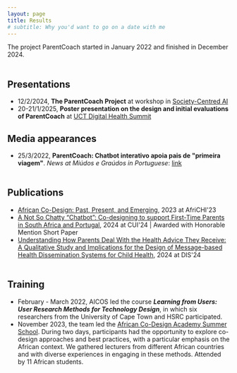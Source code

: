 ```yaml
---
layout: page
title: Results
# subtitle: Why you'd want to go on a date with me
---
```


The project ParentCoach started in January 2022 and finished in December 2024.<br/><br/>


## Presentations
* 12/2/2024, **The ParentCoach Project** at workshop in [Society-Centred AI](https://research.google/programs-and-events/society-centered-ai/)
* 20-21/1/2025, **Poster presentation on the design and initial evaluations of ParentCoach** at [UCT Digital Health Summit](https://health.uct.ac.za/events/digital-health-summit-2025)


## Media appearances

* 25/3/2022, **ParentCoach: Chatbot interativo apoia pais de "primeira viagem"**. _News at Miúdos e Graúdos in Portuguese_:  [link](https://miudosegraudos.pt/parentcoach-chatbot-interativo-apoia-pais-de-primeira-viagem/) <br/><br/>

<!--
## Deliverables

* <br/><br/> 
-->

## Publications

* [African Co-Design: Past, Present, and Emerging](https://dl.acm.org/doi/abs/10.1145/3628096.3629080), 2023 at AfriCHI'23 
* [A Not So Chatty “Chatbot”: Co-designing to support First-Time Parents in South Africa and Portugal](https://dl.acm.org/doi/abs/10.1145/3640794.3665571), 2024 at CUI'24 | Awarded with Honorable Mention Short Paper 
* [Understanding How Parents Deal With the Health Advice They Receive: A Qualitative Study and Implications for the Design of Message-based Health Dissemination Systems for Child Health](https://dl.acm.org/doi/10.1145/3643834.3661504), 2024 at DIS'24 <br/><br/>


## Training  

* February - March 2022, AICOS led the course **_Learning from Users: User Research Methods for Technology Design_**, in which six researchers from the University of Cape Town and HSRC participated.
* November 2023, the team led the [African Co-Design Academy Summer School](https://parentcoach.projects.fraunhofer.pt/african-co-design-academy/). During two days, participants had the opportunity to explore co-design approaches and best practices, with a particular emphasis on the African context. We gathered lecturers from different African countries and with diverse experiences in engaging in these methods. Attended by 11 African students. <br/><br/>